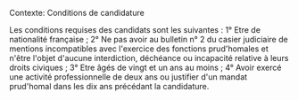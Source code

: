 Contexte: Conditions de candidature

Les conditions requises des candidats sont les suivantes : 1° Etre de nationalité française ; 2° Ne pas avoir au bulletin n° 2 du casier judiciaire de mentions incompatibles avec l'exercice des fonctions prud'homales et n'être l'objet d'aucune interdiction, déchéance ou incapacité relative à leurs droits civiques ; 3° Etre âgés de vingt et un ans au moins ; 4° Avoir exercé une activité professionnelle de deux ans ou justifier d'un mandat prud'homal dans les dix ans précédant la candidature.